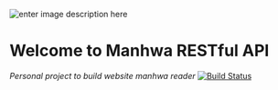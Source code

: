 ![enter image description here](https://camo.githubusercontent.com/2093e1eb4bc9b4f31f6b65facf62aa81bfb0630639ed2607cc1006f2656f1cf7/68747470733a2f2f6e6573746a732e636f6d2f696d672f6c6f676f2d736d616c6c2e737667)

# Welcome to Manhwa RESTful API

*Personal project to build website manhwa reader*
[![Build Status](https://travis-ci.org/joemccann/dillinger.svg?branch=master)](https://travis-ci.org/joemccann/dillinger)

